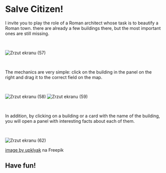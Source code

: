 <h1>Salve Citizen!</h1>

I invite you to play the role of a Roman architect whose task is to beautify a Roman town.
there are already a few buildings there, but the most important ones are still missing.

<br>

![Zrzut ekranu (57)](https://github.com/Sparrow-90/roman-city-builder/assets/124800004/be50ca8a-5cd0-4419-999f-2b65f55fb169)

<br>

The mechanics are very simple:
click on the building in the panel on the right and drag it to the correct field on the map.

<br>

![Zrzut ekranu (58)](https://github.com/Sparrow-90/roman-city-builder/assets/124800004/980aabda-b933-4e74-9d33-4ab8895a1c47)
![Zrzut ekranu (59)](https://github.com/Sparrow-90/roman-city-builder/assets/124800004/6679ec94-d682-47b7-8bc1-1221b52a4122)

<br>

In addition, by clicking on a building or a card with the name of the building, 
you will open a panel with interesting facts about each of them.

<br>

![Zrzut ekranu (62)](https://github.com/Sparrow-90/roman-city-builder/assets/124800004/11b82812-3118-4f13-947c-747e2891e3c1)

<a href="https://pl.freepik.com/darmowe-wektory/starozytny-rzym-izometryczny-kreskowka-jesienny-pejzaz-miejski_30699528.htm#query=roman%20city%20builder&position=2&from_view=search&track=ais">image by upklyak</a> na Freepik



<h2>Have fun!</h2>


